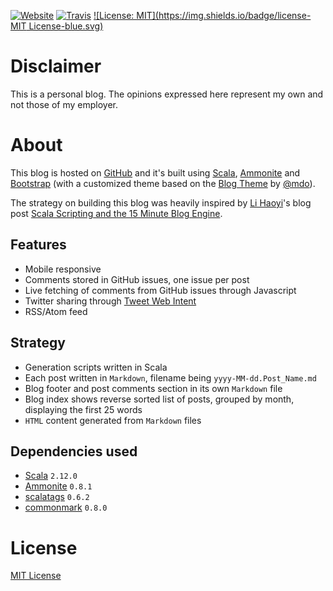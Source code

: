 [![Website](https://img.shields.io/website-up-down-green-red/https/pbassiner.github.io.svg)](https://pbassiner.github.io/)
[![Travis](https://img.shields.io/travis/pbassiner/pbassiner.github.io/master.svg)](https://travis-ci.org/pbassiner/pbassiner.github.io)
[![License: MIT](https://img.shields.io/badge/license-MIT License-blue.svg)](https://raw.githubusercontent.com/pbassiner/pbassiner.github.io/master/LICENSE)

# Disclaimer
This is a personal blog. The opinions expressed here represent my own and not those of my employer.

# About
This blog is hosted on [GitHub](https://github.com/) and it's built using [Scala](http://www.scala-lang.org/), [Ammonite](https://github.com/lihaoyi/Ammonite) and [Bootstrap](http://getbootstrap.com) (with a customized theme based on the [Blog Theme](http://getbootstrap.com/examples/blog/) by [@mdo](https://twitter.com/mdo)).

The strategy on building this blog was heavily inspired by [Li Haoyi](https://twitter.com/li_haoyi)'s blog post [Scala Scripting and the 15 Minute Blog Engine](http://www.lihaoyi.com/post/ScalaScriptingandthe15MinuteBlogEngine.html).

## Features
* Mobile responsive
* Comments stored in GitHub issues, one issue per post
* Live fetching of comments from GitHub issues through Javascript
* Twitter sharing through [Tweet Web Intent](https://dev.twitter.com/web/tweet-button/web-intent)
* RSS/Atom feed

## Strategy
* Generation scripts written in Scala
* Each post written in `Markdown`, filename being `yyyy-MM-dd.Post_Name.md`
* Blog footer and post comments section in its own `Markdown` file
* Blog index shows reverse sorted list of posts, grouped by month, displaying the first 25 words
* `HTML` content generated from `Markdown` files

## Dependencies used
* [Scala](http://www.scala-lang.org/) `2.12.0`
* [Ammonite](https://github.com/lihaoyi/Ammonite) `0.8.1`
* [scalatags](https://github.com/lihaoyi/scalatags) `0.6.2`
* [commonmark](https://github.com/atlassian/commonmark-java) `0.8.0`

# License
[MIT License](LICENSE)

